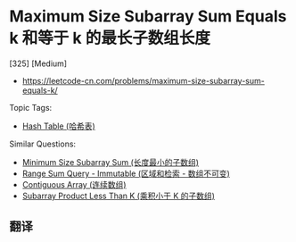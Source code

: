 # Maximum Size Subarray Sum Equals k 和等于 k 的最长子数组长度

[325] [Medium]

- https://leetcode-cn.com/problems/maximum-size-subarray-sum-equals-k/

Topic Tags:

- [Hash Table (哈希表)](https://leetcode-cn.com/tag/hash-table/)

Similar Questions:

- [Minimum Size Subarray Sum (长度最小的子数组)](https://leetcode-cn.com/problems/minimum-size-subarray-sum/)
- [Range Sum Query - Immutable (区域和检索 - 数组不可变)](https://leetcode-cn.com/problems/range-sum-query-immutable/)
- [Contiguous Array (连续数组)](https://leetcode-cn.com/problems/contiguous-array/)
- [Subarray Product Less Than K (乘积小于 K 的子数组)](https://leetcode-cn.com/problems/subarray-product-less-than-k/)

## 翻译
